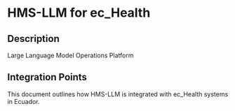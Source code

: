 # HMS-LLM for ec_Health

## Description

Large Language Model Operations Platform

## Integration Points

This document outlines how HMS-LLM is integrated with ec_Health systems in Ecuador.
